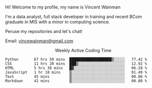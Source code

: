 Hi! Welcome to my profile, my name is Vincent Wainman

I'm a data analyst, full stack developer in training and recent BCom graduate in MIS with a minor in computing science. 

Peruse my repositories and let's chat!

Email: vincewainman@gmail.com

<p align="center"> Weekly Active Coding Time </p>
<!--START_SECTION:waka-->

```text
Python       67 hrs 59 mins  ███████████████████▒░░░░░   77.42 %
CSS          11 hrs 20 mins  ███▒░░░░░░░░░░░░░░░░░░░░░   12.92 %
HTML         5 hrs 30 mins   █▓░░░░░░░░░░░░░░░░░░░░░░░   06.28 %
JavaScript   1 hr 18 mins    ▒░░░░░░░░░░░░░░░░░░░░░░░░   01.49 %
Text         45 mins         ▒░░░░░░░░░░░░░░░░░░░░░░░░   00.86 %
Markdown     42 mins         ▒░░░░░░░░░░░░░░░░░░░░░░░░   00.80 %
```

<!--END_SECTION:waka-->

